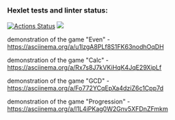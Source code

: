 ### Hexlet tests and linter status:
[![Actions Status](https://github.com/mighty-mlrisen/java-project-61/workflows/hexlet-check/badge.svg)](https://github.com/mighty-mlrisen/java-project-61/actions)
<a href="https://codeclimate.com/github/mighty-mlrisen/java-project-61/maintainability"><img src="https://api.codeclimate.com/v1/badges/f6c9a73fccb060ff433d/maintainability" /></a>

demonstration of the game "Even" - https://asciinema.org/a/u1lzgA8PLf8S1FK63nodhOqDH

demonstration of the game "Calc" - https://asciinema.org/a/Rx7s8J7kVKiHqK4JqE29XipLf

demonstration of the game "GCD" - https://asciinema.org/a/Fo772YCqEpXa4dziZ6c1Cpp7d

demonstration of the game "Progression" - https://asciinema.org/a/l1L4iPKag0W2Gnv5XFDnZFmkm


